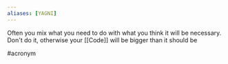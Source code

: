 ```yaml
---
aliases: [YAGNI]
---
```


Often you mix what you need to do with what you think it will be necessary. Don't do it, otherwise your [[Code]] will be bigger than it should be

#acronym 